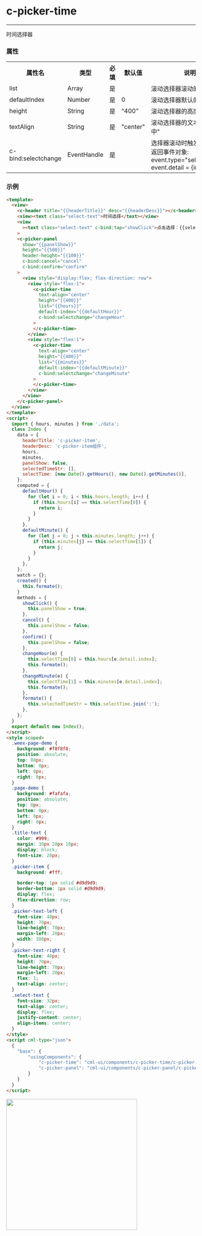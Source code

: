 # c-picker-time

---

时间选择器

### 属性

<table>
  <tr>
    <th>属性名</th>
    <th>类型</th>
    <th>必填</th>
    <th>默认值</th>
    <th>说明</th>
  </tr>
  <tr>
    <td>list</td>
    <td>Array</td>
    <td>是</td>
    <td></td>
    <td>滚动选择器滚动的数据</td>
  </tr>
  <tr>
    <td>defaultIndex</td>
    <td>Number</td>
    <td>是</td>
    <td>0</td>
    <td>滚动选择器默认的数据索引</td>
  </tr>
  <tr>
    <td>height</td>
    <td>String</td>
    <td>是</td>
    <td>“400”</td>
    <td>滚动选择器的高度</td>
  </tr>
  <tr>
    <td>textAlign</td>
    <td>String</td>
    <td>是</td>
    <td>"center"</td>
    <td>滚动选择器的文本样式:"居中"</td>
  </tr>
  <tr>
    <td>c-bind:selectchange</td>
    <td>EventHandle</td>
    <td>是</td>
    <td></td>
    <td>
    选择器滚动时触发:
    <br/>
    返回事件对象:
    <br/>
    event.type="selectchange"
    <br/>
    event.detail = {index}</td>
  </tr>
</table>

### 示例

```html
<template>
  <view>
    <c-header title="{{headerTitle}}" desc="{{headerDesc}}"></c-header>
    <view><text class="select-text">时间选择</text></view>
    <view
      ><text class="select-text" c-bind:tap="showClick">点击选择：{{selectedTimeStr}}</text></view
    >
    <c-picker-panel
      show="{{panelShow}}"
      height="{{500}}"
      header-height="{{100}}"
      c-bind:cancel="cancel"
      c-bind:confirm="confirm"
    >
      <view style="display:flex; flex-direction: row">
        <view style="flex:1">
          <c-picker-time
            text-align="center"
            height="{{400}}"
            list="{{hours}}"
            default-index="{{defaultHour}}"
            c-bind:selectchange="changeHour"
          >
          </c-picker-time>
        </view>
        <view style="flex:1">
          <c-picker-time
            text-align="center"
            height="{{400}}"
            list="{{minutes}}"
            default-index="{{defaultMinute}}"
            c-bind:selectchange="changeMinute"
          >
          </c-picker-time>
        </view>
      </view>
    </c-picker-panel>
  </view>
</template>
<script>
  import { hours, minutes } from './data';
  class Index {
    data = {
      headerTitle: 'c-picker-item',
      headerDesc: 'c-picker-item组件',
      hours,
      minutes,
      panelShow: false,
      selectedTimeStr: [],
      selectTime: [new Date().getHours(), new Date().getMinutes()],
    };
    computed = {
      defaultHour() {
        for (let i = 0; i < this.hours.length; i++) {
          if (this.hours[i] == this.selectTime[0]) {
            return i;
          }
        }
      },
      defaultMinute() {
        for (let j = 0; j < this.minutes.length; j++) {
          if (this.minutes[j] == this.selectTime[1]) {
            return j;
          }
        }
      },
    };
    watch = {};
    created() {
      this.formate();
    }
    methods = {
      showClick() {
        this.panelShow = true;
      },
      cancel() {
        this.panelShow = false;
      },
      confirm() {
        this.panelShow = false;
      },
      changeHour(e) {
        this.selectTime[0] = this.hours[e.detail.index];
        this.formate();
      },
      changeMinute(e) {
        this.selectTime[1] = this.minutes[e.detail.index];
        this.formate();
      },
      formate() {
        this.selectedTimeStr = this.selectTime.join(':');
      },
    };
  }
  export default new Index();
</script>
<style scoped>
  .weex-page-demo {
    background: #f8f8f8;
    position: absolute;
    top: 88px;
    bottom: 0px;
    left: 0px;
    right: 0px;
  }
  .page-demo {
    background: #fafafa;
    position: absolute;
    top: 0px;
    bottom: 0px;
    left: 0px;
    right: 0px;
  }
  .title-text {
    color: #999;
    margin: 30px 20px 10px;
    display: block;
    font-size: 28px;
  }
  .picker-item {
    background: #fff;

    border-top: 1px solid #d9d9d9;
    border-bottom: 1px solid #d9d9d9;
    display: flex;
    flex-direction: row;
  }
  .picker-text-left {
    font-size: 40px;
    height: 70px;
    line-height: 70px;
    margin-left: 20px;
    width: 300px;
  }
  .picker-text-right {
    font-size: 40px;
    height: 70px;
    line-height: 70px;
    margin-left: 20px;
    flex: 1;
    text-align: center;
  }
  .select-text {
    font-size: 32px;
    text-align: center;
    display: flex;
    justify-content: center;
    align-items: center;
  }
</style>
<script cml-type="json">
  {
    "base": {
        "usingComponents": {
            "c-picker-time": "cml-ui/components/c-picker-time/c-picker-time",
            "c-picker-panel": "cml-ui/components/c-picker-panel/c-picker-panel"
        }
    }
  }
</script>
```

<img src="../../../assets/picker-time.png" width="348px">
